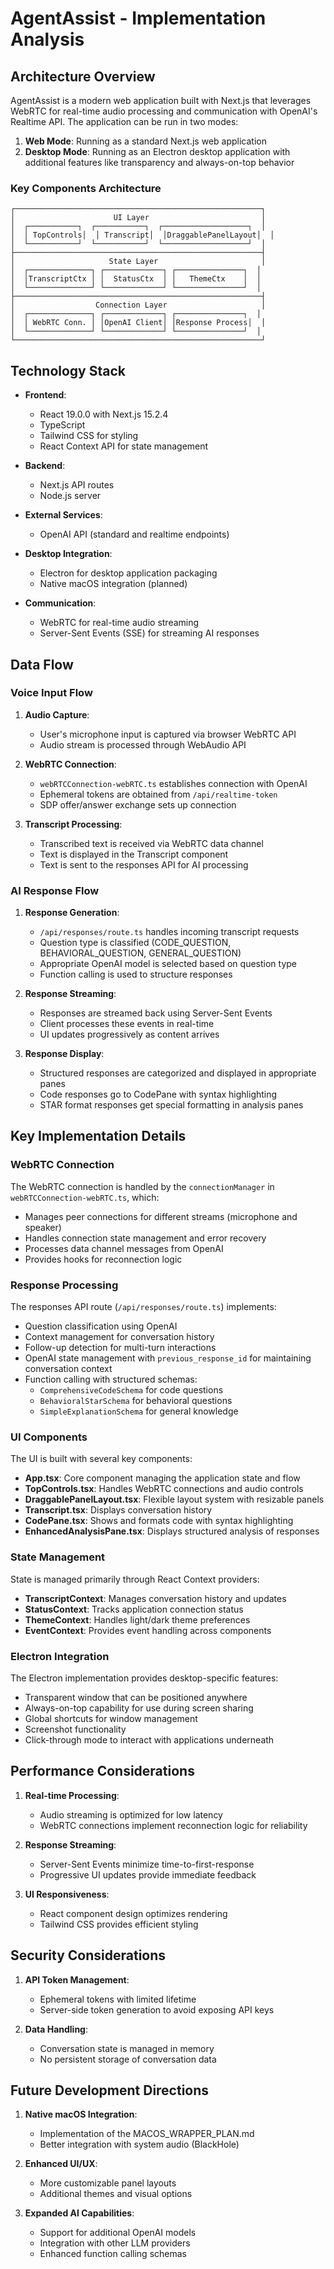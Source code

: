 # AgentAssist - Implementation Analysis

## Architecture Overview

AgentAssist is a modern web application built with Next.js that leverages WebRTC for real-time audio processing and communication with OpenAI's Realtime API. The application can be run in two modes:

1. **Web Mode**: Running as a standard Next.js web application
2. **Desktop Mode**: Running as an Electron desktop application with additional features like transparency and always-on-top behavior

### Key Components Architecture

```
┌───────────────────────────────────────────────────────┐
│                      UI Layer                         │
│  ┌───────────┐  ┌───────────┐  ┌───────────────────┐  │
│  │ TopControls│  │ Transcript│  │DraggablePanelLayout│  │
│  └───────────┘  └───────────┘  └───────────────────┘  │
├───────────────────────────────────────────────────────┤
│                     State Layer                       │
│  ┌──────────────┐ ┌─────────────┐ ┌───────────────┐  │
│  │TranscriptCtx │ │  StatusCtx  │ │   ThemeCtx    │  │
│  └──────────────┘ └─────────────┘ └───────────────┘  │
├───────────────────────────────────────────────────────┤
│                  Connection Layer                     │
│  ┌──────────────┐ ┌─────────────┐ ┌───────────────┐  │
│  │ WebRTC Conn. │ │OpenAI Client│ │Response Process│  │
│  └──────────────┘ └─────────────┘ └───────────────┘  │
└───────────────────────────────────────────────────────┘
```

## Technology Stack

- **Frontend**: 
  - React 19.0.0 with Next.js 15.2.4
  - TypeScript
  - Tailwind CSS for styling
  - React Context API for state management
  
- **Backend**:
  - Next.js API routes
  - Node.js server
  
- **External Services**:
  - OpenAI API (standard and realtime endpoints)
  
- **Desktop Integration**:
  - Electron for desktop application packaging
  - Native macOS integration (planned)

- **Communication**:
  - WebRTC for real-time audio streaming
  - Server-Sent Events (SSE) for streaming AI responses

## Data Flow

### Voice Input Flow

1. **Audio Capture**: 
   - User's microphone input is captured via browser WebRTC API
   - Audio stream is processed through WebAudio API

2. **WebRTC Connection**:
   - `webRTCConnection-webRTC.ts` establishes connection with OpenAI
   - Ephemeral tokens are obtained from `/api/realtime-token`
   - SDP offer/answer exchange sets up connection

3. **Transcript Processing**:
   - Transcribed text is received via WebRTC data channel
   - Text is displayed in the Transcript component
   - Text is sent to the responses API for AI processing

### AI Response Flow

1. **Response Generation**:
   - `/api/responses/route.ts` handles incoming transcript requests
   - Question type is classified (CODE_QUESTION, BEHAVIORAL_QUESTION, GENERAL_QUESTION)
   - Appropriate OpenAI model is selected based on question type
   - Function calling is used to structure responses

2. **Response Streaming**:
   - Responses are streamed back using Server-Sent Events
   - Client processes these events in real-time
   - UI updates progressively as content arrives

3. **Response Display**:
   - Structured responses are categorized and displayed in appropriate panes
   - Code responses go to CodePane with syntax highlighting
   - STAR format responses get special formatting in analysis panes

## Key Implementation Details

### WebRTC Connection

The WebRTC connection is handled by the `connectionManager` in `webRTCConnection-webRTC.ts`, which:

- Manages peer connections for different streams (microphone and speaker)
- Handles connection state management and error recovery
- Processes data channel messages from OpenAI
- Provides hooks for reconnection logic

### Response Processing

The responses API route (`/api/responses/route.ts`) implements:

- Question classification using OpenAI
- Context management for conversation history
- Follow-up detection for multi-turn interactions
- OpenAI state management with `previous_response_id` for maintaining conversation context
- Function calling with structured schemas:
  - `ComprehensiveCodeSchema` for code questions
  - `BehavioralStarSchema` for behavioral questions
  - `SimpleExplanationSchema` for general knowledge

### UI Components

The UI is built with several key components:

- **App.tsx**: Core component managing the application state and flow
- **TopControls.tsx**: Handles WebRTC connections and audio controls
- **DraggablePanelLayout.tsx**: Flexible layout system with resizable panels
- **Transcript.tsx**: Displays conversation history
- **CodePane.tsx**: Shows and formats code with syntax highlighting
- **EnhancedAnalysisPane.tsx**: Displays structured analysis of responses

### State Management

State is managed primarily through React Context providers:

- **TranscriptContext**: Manages conversation history and updates
- **StatusContext**: Tracks application connection status
- **ThemeContext**: Handles light/dark theme preferences
- **EventContext**: Provides event handling across components

### Electron Integration

The Electron implementation provides desktop-specific features:

- Transparent window that can be positioned anywhere
- Always-on-top capability for use during screen sharing
- Global shortcuts for window management
- Screenshot functionality
- Click-through mode to interact with applications underneath

## Performance Considerations

1. **Real-time Processing**:
   - Audio streaming is optimized for low latency
   - WebRTC connections implement reconnection logic for reliability

2. **Response Streaming**:
   - Server-Sent Events minimize time-to-first-response
   - Progressive UI updates provide immediate feedback

3. **UI Responsiveness**:
   - React component design optimizes rendering
   - Tailwind CSS provides efficient styling

## Security Considerations

1. **API Token Management**:
   - Ephemeral tokens with limited lifetime
   - Server-side token generation to avoid exposing API keys

2. **Data Handling**:
   - Conversation state is managed in memory
   - No persistent storage of conversation data

## Future Development Directions

1. **Native macOS Integration**:
   - Implementation of the MACOS_WRAPPER_PLAN.md
   - Better integration with system audio (BlackHole)

2. **Enhanced UI/UX**:
   - More customizable panel layouts
   - Additional themes and visual options

3. **Expanded AI Capabilities**:
   - Support for additional OpenAI models
   - Integration with other LLM providers
   - Enhanced function calling schemas 